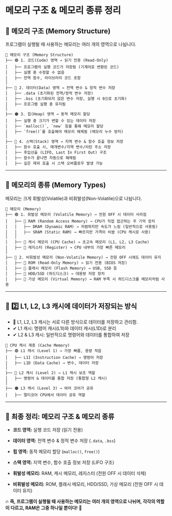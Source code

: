 # 메모리 구조 & 메모리 종류 정리

## 📂 메모리 구조 (Memory Structure)
프로그램이 실행될 때 사용하는 메모리는 여러 개의 영역으로 나뉩니다.

```
📂 메모리 구조 (Memory Structure)
├── 🟢 1. 코드(Code) 영역 → 읽기 전용 (Read-Only)
│   ├── 프로그램의 실행 코드가 저장됨 (기계어로 변환된 코드)
│   ├── 실행 중 수정할 수 없음
│   ├── 전역 함수, 라이브러리 코드 포함
│
├── 🔵 2. 데이터(Data) 영역 → 전역 변수 & 정적 변수 저장
│   ├── .data (초기화된 전역/정적 변수 저장)
│   ├── .bss (초기화되지 않은 변수 저장, 실행 시 0으로 초기화)
│   ├── 프로그램 실행 중 유지됨
│
├── 🟠 3. 힙(Heap) 영역 → 동적 메모리 할당
│   ├── 실행 중 크기가 변할 수 있는 데이터 저장
│   ├── `malloc()`, `new` 등을 통해 메모리 할당
│   ├── `free()`를 호출해야 메모리 해제됨 (메모리 누수 방지)
│
├── 🔴 4. 스택(Stack) 영역 → 지역 변수 & 함수 호출 정보 저장
│   ├── 함수 호출 시, 매개변수/지역 변수/리턴 주소 저장
│   ├── 후입선출 (LIFO, Last In First Out) 구조
│   ├── 함수가 끝나면 자동으로 해제됨
│   ├── 깊은 재귀 호출 시 스택 오버플로우 발생 가능
```

---

## 📂 메모리의 종류 (Memory Types)
메모리는 크게 휘발성(Volatile)과 비휘발성(Non-Volatile)으로 나뉩니다.

```
📂 메모리 (Memory)
├── 🟢 1. 휘발성 메모리 (Volatile Memory) → 전원 OFF 시 데이터 사라짐
│   ├── 📌 RAM (Random Access Memory) → CPU가 직접 접근하는 주 기억 장치
│   │   ├── DRAM (Dynamic RAM) → 저렴하지만 속도가 느림 (일반적으로 사용됨)
│   │   ├── SRAM (Static RAM) → 빠르지만 가격이 비쌈 (CPU 캐시로 사용)
│   │
│   ├── 📌 캐시 메모리 (CPU Cache) → 초고속 메모리 (L1, L2, L3 Cache)
│   ├── 📌 레지스터 (Register) → CPU 내부의 가장 빠른 메모리
│
├── 🔵 2. 비휘발성 메모리 (Non-Volatile Memory) → 전원 OFF 시에도 데이터 유지
│   ├── 📌 ROM (Read-Only Memory) → 읽기 전용 (BIOS 저장)
│   ├── 📌 플래시 메모리 (Flash Memory) → USB, SSD 등
│   ├── 📌 HDD/SSD (하드디스크) → 대용량 저장 장치
│   ├── 📌 가상 메모리 (Virtual Memory) → RAM 부족 시 하드디스크를 메모리처럼 사용
```

---

## 🔴 2️⃣ L1, L2, L3 캐시에 데이터가 저장되는 방식
- 📌 L1, L2, L3 캐시는 서로 다른 방식으로 데이터를 저장하고 관리함.
- ✔ L1 캐시: 명령어 캐시(L1I)와 데이터 캐시(L1D)로 분리
- ✔ L2 & L3 캐시: 일반적으로 명령어와 데이터를 통합하여 저장

```
📂 CPU 캐시 계층 (Cache Memory)
├── 🟢 L1 캐시 (Level 1) → 가장 빠름, 용량 작음
│   ├── L1I (Instruction Cache) → 명령어 저장
│   ├── L1D (Data Cache) → 변수, 데이터 저장
│
├── 🔵 L2 캐시 (Level 2) → L1 캐시 보조 역할
│   ├── 명령어 & 데이터를 통합 저장 (통합형 L2 캐시)
│
├── 🟠 L3 캐시 (Level 3) → 여러 코어가 공유
│   ├── 멀티코어 CPU에서 데이터 공유 역할
```

---

## 🚀 최종 정리: 메모리 구조 & 메모리 종류
- **코드 영역:** 실행 코드 저장 (읽기 전용)
- **데이터 영역:** 전역 변수 & 정적 변수 저장 (`.data`, `.bss`)
- **힙 영역:** 동적 메모리 할당 (`malloc()`, `free()`)
- **스택 영역:** 지역 변수, 함수 호출 정보 저장 (LIFO 구조)

- **휘발성 메모리:** RAM, 캐시 메모리, 레지스터 (전원 OFF 시 데이터 삭제)
- **비휘발성 메모리:** ROM, 플래시 메모리, HDD/SSD, 가상 메모리 (전원 OFF 시 데이터 유지)

🔥 **즉, 프로그램이 실행될 때 사용하는 메모리는 여러 개의 영역으로 나뉘며, 각각의 역할이 다르고, RAM은 그중 하나일 뿐이다!** 🚀
